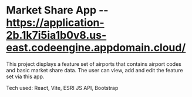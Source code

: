 # Market Share App -- https://application-2b.1k7i5ia1b0v8.us-east.codeengine.appdomain.cloud/

This project displays a feature set of airports that contains airport codes and basic market share data. The user can view, add and edit the feature set via this app.

Tech used: React, Vite, ESRI JS API, Bootstrap


